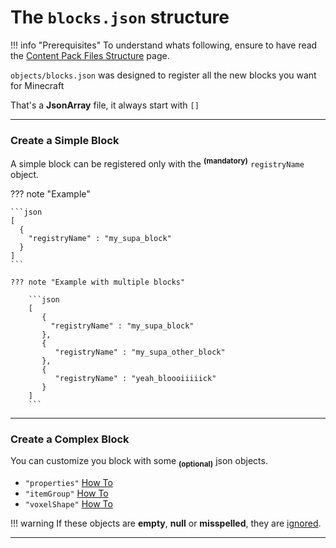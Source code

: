 # The `blocks.json` structure

!!! info "Prerequisites"
    To understand whats following, ensure to have read the [Content Pack Files Structure](../content_pack.md) page.

`objects/blocks.json` was designed to register all the new blocks you want for Minecraft  

That's a **JsonArray** file, it always start with `[]`

___

### Create a Simple Block

A simple block can be registered only with the <sup>**(mandatory)**</sup> `registryName` object.

??? note "Example"

    ```json
    [
      {
        "registryName" : "my_supa_block"
      }
    ]
    ```

    ??? note "Example with multiple blocks"
    
        ```json
        [
           {
             "registryName" : "my_supa_block"
           },
           {
              "registryName" : "my_supa_other_block"
           },
           {
              "registryName" : "yeah_bloooiiiiick"
           }            
        ]
        ```

___

### Create a Complex Block

You can customize you block with some <sub>**(optional)**</sub> json objects.

- `"properties"` [How To](./blocks/properties.md)
- `"itemGroup"` [How To](./blocks/itemGroup.md)
- `"voxelShape"` [How To](./blocks/voxelShape.md)

!!! warning
    If these objects are **empty**, **null** or **misspelled**, they are <u>ignored</u>.
    
___
